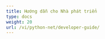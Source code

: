```yaml
---
title: Hướng dẫn cho Nhà phát triển
type: docs
weight: 20
url: /vi/python-net/developer-guide/
---
```

